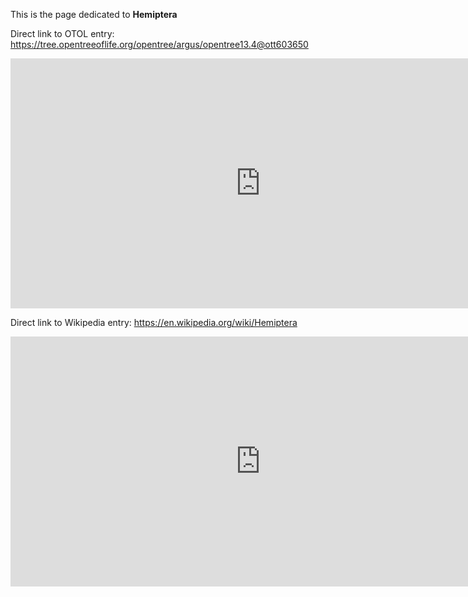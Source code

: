 This is the page dedicated to **Hemiptera**


Direct link to OTOL entry: https://tree.opentreeoflife.org/opentree/argus/opentree13.4@ott603650



<html>
    <body>
    <iframe src="https://tree.opentreeoflife.org/opentree/argus/opentree13.4@ott603650"
    width="800" height="400" frameborder="0" allowfullscreen> </iframe>
    </body>
</html>
    


Direct link to Wikipedia entry: https://en.wikipedia.org/wiki/Hemiptera



<html>
    <body>
    <iframe src="https://en.wikipedia.org/wiki/Hemiptera"
    width="800" height="400" frameborder="0" allowfullscreen> </iframe>
    </body>
</html>
    
